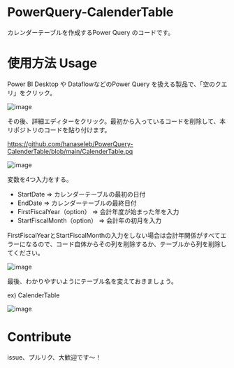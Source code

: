 # PowerQuery-CalenderTable

カレンダーテーブルを作成するPower Query のコードです。

# 使用方法 Usage

Power BI Desktop や DataflowなどのPower Query を扱える製品で、「空のクエリ」をクリック。

![image](https://github.com/hanaseleb/PowerQuery-CalenderTable/assets/8947320/d7a4a012-0389-49b0-ac83-6acf9a817072)

その後、詳細エディターをクリック。最初から入っているコードを削除して、本リポジトリのコードを貼り付けます。

https://github.com/hanaseleb/PowerQuery-CalenderTable/blob/main/CalenderTable.pq

![image](https://github.com/hanaseleb/PowerQuery-CalenderTable/assets/8947320/d22e3721-e052-4d24-821b-28f0822473d3)

変数を4つ入力をする。

- StartDate => カレンダーテーブルの最初の日付
- EndDate => カレンダーテーブルの最終日付
- FirstFiscalYear（option） => 会計年度が始まった年を入力
- StartFiscalMonth（option） => 会計年の初月を入力

FirstFiscalYearとStartFiscalMonthの入力をしない場合は会計年関係がすべてエラーになるので、コード自体からその列を削除するか、テーブルから列を削除してください。

![image](https://github.com/hanaseleb/PowerQuery-CalenderTable/assets/8947320/15c1f0c7-79df-472a-bd15-cfb396eae811)

最後、わかりやすいようにテーブル名を変えておきましょう。

ex) CalenderTable 

![image](https://github.com/hanaseleb/PowerQuery-CalenderTable/assets/8947320/6c49e7f9-0cdb-4e4a-8a9c-5c38e03a1116)

# Contribute 

issue、プルリク、大歓迎です～！

